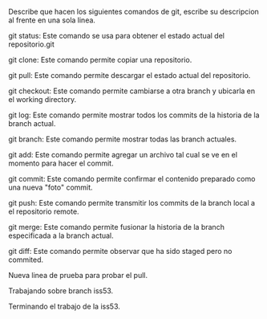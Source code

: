 Describe que hacen los siguientes comandos de git, escribe su descripcion al frente en una sola linea.

git status: Este comando se usa para obtener el estado actual del repositorio.git

git clone: Este comando permite copiar una repositorio.

git pull: Este comando permite descargar el estado actual del repositorio.

git checkout: Este comando permite cambiarse a otra branch y ubicarla en el working directory.

git log: Este comando permite mostrar todos los commits de la historia de la branch actual.

git branch: Este comando permite mostrar todas las branch actuales.

git add: Este comando permite agregar un archivo tal cual se ve en el momento para hacer el commit.

git commit: Este comando permite confirmar el contenido preparado como una nueva "foto" commit.

git push: Este comando permite transmitir los commits de la branch local a el repositorio remote.

git merge: Este comando permite fusionar la historia de la branch especificada a la branch actual.

git diff: Este comando permite observar que ha sido staged pero no commited.

Nueva linea de prueba para probar el pull.

Trabajando sobre branch iss53.

Terminando el trabajo de la iss53.